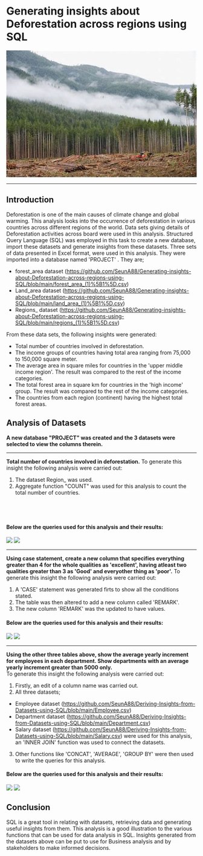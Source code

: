 # Generating insights about Deforestation across regions using SQL
![](1.jpg)

----
## Introduction
Deforestation is one of the main causes of climate change and global warming. This analysis looks into the occurrence of deforestation in various countries across different regions of the world. Data sets giving details of Deforestation activities across board were used in this analysis. Structured Query Language (SQL) was employed in this task to  create a new database, import these datasets and  generate insights from these datasets. Three sets of data presented in Excel format, were used in this analysis. They were imported into a database named 'PROJECT' . They are; 
- forest_area dataset (https://github.com/SeunA88/Generating-insights-about-Deforestation-across-regions-using-SQL/blob/main/forest_area_(1)%5B1%5D.csv)
- Land_area dataset (https://github.com/SeunA88/Generating-insights-about-Deforestation-across-regions-using-SQL/blob/main/land_area_(1)%5B1%5D.csv)
- Regions_ dataset (https://github.com/SeunA88/Generating-insights-about-Deforestation-across-regions-using-SQL/blob/main/regions_(1)%5B1%5D.csv)


From these data sets, the following insights were generated:
- Total number of countries involved in deforestation.
- The income groups of countries having total area ranging from 75,000 to 150,000 square meter.
- The average area in square miles for countries in the 'upper middle income region'. The result was compared to the rest of the income categories.
- The total forest area in square km for countries in the 'high income' group.  The result was compared to the rest of the income categories.
- The countries from each region (continent) having the highest total forest areas. 

## Analysis of Datasets

**A new database "PROJECT" was created and the 3 datasets were selected to view the columns therein.**
![]()

-----

**Total number of countries involved in deforestation.**
To generate this insight the following analysis were carried out:
1. The dataset Region_ was used. 
2. Aggregate function "COUNT" was used for this analysis to count the total number of countries.

![]()
-----
   
#### Below are the queries used for this analysis and their results:
![](Task2.png)
![](TASK2RESULT.png)

---
**Using case statement, create a new column that specifies everything greater than 4 for the whole qualities as 'excellent', having atleast two qualities greater than 3 as 'Good' and everyother thing as 'poor'.**
To generate this insight the following analysis were carried out:
1. A 'CASE' statement was generated firts to show all the conditions stated.
2. The table was then altered to add a new column called 'REMARK'.
3. The new column 'REMARK' was the updated to have values.

#### Below are the queries used for this analysis and their results:
![](Task28.png)
![](Task29.png)

---
**Using the other three tables above, show the average yearly increment for employees in each department. Show departments with an average yearly increment greater than 5000 only.**  
To generate this insight the following analysis were carried out:
1. Firstly, an edit of a column name was carried out.
2. All three datasets;
- Employee dataset (https://github.com/SeunA88/Deriving-Insights-from-Datasets-using-SQL/blob/main/Employee.csv)
- Department dataset (https://github.com/SeunA88/Deriving-Insights-from-Datasets-using-SQL/blob/main/Department.csv)
- Salary dataset (https://github.com/SeunA88/Deriving-Insights-from-Datasets-using-SQL/blob/main/Salary.csv)
were used for this analysis, an 'INNER JOIN' function was used to connect the datasets.
3. Other functions like 'CONCAT', 'AVERAGE', 'GROUP BY' were then used to write the queries for this analysis.
   
#### Below are the queries used for this analysis and their results:
![](Task23.png)
![](Task231.png)

## Conclusion
SQL is a great tool in relating with datasets, retrieving data and generating useful insights from them. This analysis is a good illustration to the various functions that can be used for data analysis in SQL. Insights generated from the datasets above can be put to use for Business analysis and by stakeholders to make informed decisions. 
